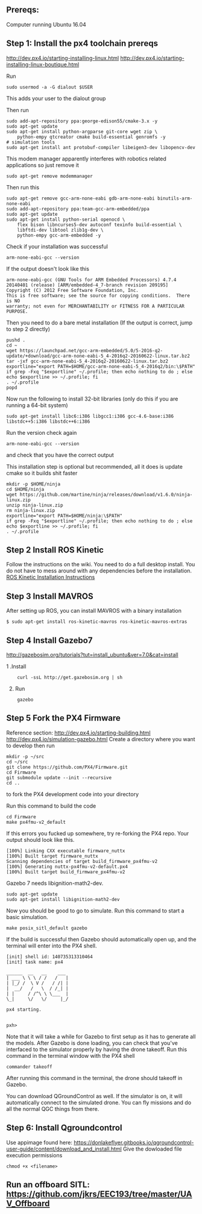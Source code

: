 ## Prereqs: 
Computer running Ubuntu 16.04

## Step 1: Install the px4 toolchain prereqs
http://dev.px4.io/starting-installing-linux.html
http://dev.px4.io/starting-installing-linux-boutique.html

Run
```
sudo usermod -a -G dialout $USER
```
This adds your user to the dialout group

Then run 
```
sudo add-apt-repository ppa:george-edison55/cmake-3.x -y
sudo apt-get update
sudo apt-get install python-argparse git-core wget zip \
    python-empy qtcreator cmake build-essential genromfs -y
# simulation tools
sudo apt-get install ant protobuf-compiler libeigen3-dev libopencv-dev 
```
This modem manager apparently interferes with robotics related applications so just remove it
```
sudo apt-get remove modemmanager
```
Then run this
```
sudo apt-get remove gcc-arm-none-eabi gdb-arm-none-eabi binutils-arm-none-eabi
sudo add-apt-repository ppa:team-gcc-arm-embedded/ppa
sudo apt-get update
sudo apt-get install python-serial openocd \
    flex bison libncurses5-dev autoconf texinfo build-essential \
    libftdi-dev libtool zlib1g-dev \
    python-empy gcc-arm-embedded -y
 ```
Check if your installation was successful
```
arm-none-eabi-gcc --version
```
If the output doesn't look like this
```
arm-none-eabi-gcc (GNU Tools for ARM Embedded Processors) 4.7.4 20140401 (release) [ARM/embedded-4_7-branch revision 209195]
Copyright (C) 2012 Free Software Foundation, Inc.
This is free software; see the source for copying conditions.  There is NO
warranty; not even for MERCHANTABILITY or FITNESS FOR A PARTICULAR PURPOSE.
```
Then you need to do a bare metal installation
(If the output is correct, jump to step 2 directly)
```
pushd .
cd ~
wget https://launchpad.net/gcc-arm-embedded/5.0/5-2016-q2-update/+download/gcc-arm-none-eabi-5_4-2016q2-20160622-linux.tar.bz2
tar -jxf gcc-arm-none-eabi-5_4-2016q2-20160622-linux.tar.bz2
exportline="export PATH=$HOME/gcc-arm-none-eabi-5_4-2016q2/bin:\$PATH"
if grep -Fxq "$exportline" ~/.profile; then echo nothing to do ; else echo $exportline >> ~/.profile; fi
. ~/.profile
popd
```
Now run the following to install 32-bit libraries (only do this if you are running a 64-bit system)
```
sudo apt-get install libc6:i386 libgcc1:i386 gcc-4.6-base:i386 libstdc++5:i386 libstdc++6:i386
```
Run the version check again 
```
arm-none-eabi-gcc --version
```
and check that you have the correct output

This installation step is optional but recommended, all it does is update cmake so it builds shit faster
```
mkdir -p $HOME/ninja
cd $HOME/ninja
wget https://github.com/martine/ninja/releases/download/v1.6.0/ninja-linux.zip
unzip ninja-linux.zip
rm ninja-linux.zip
exportline="export PATH=$HOME/ninja:\$PATH"
if grep -Fxq "$exportline" ~/.profile; then echo nothing to do ; else echo $exportline >> ~/.profile; fi
. ~/.profile
```
## Step 2 Install ROS Kinetic
Follow the instructions on the wiki. You need to do a full desktop install. You do not have to mess around with any dependencies before the installation. 
[ROS Kinetic Installation Instructions](http://wiki.ros.org/kinetic/Installation/Ubuntu)

## Step 3 Install MAVROS
After setting up ROS, you can install MAVROS with a binary installation
```
$ sudo apt-get install ros-kinetic-mavros ros-kinetic-mavros-extras
```
## Step 4 Install Gazebo7
http://gazebosim.org/tutorials?tut=install_ubuntu&ver=7.0&cat=install

1 .Install
```
    curl -ssL http://get.gazebosim.org | sh
```
2. Run
```
    gazebo
```

## Step 5 Fork the PX4 Firmware
Reference section: http://dev.px4.io/starting-building.html
http://dev.px4.io/simulation-gazebo.html
Create a directory where you want to develop then run 
```
mkdir -p ~/src
cd ~/src
git clone https://github.com/PX4/Firmware.git
cd Firmware
git submodule update --init --recursive
cd ..
```
to fork the PX4 development code into your directory

Run this command to build the code
```
cd Firmware
make px4fmu-v2_default
```
If this errors you fucked up somewhere, try re-forking the PX4 repo. Your output should look like this.

```
[100%] Linking CXX executable firmware_nuttx
[100%] Built target firmware_nuttx
Scanning dependencies of target build_firmware_px4fmu-v2
[100%] Generating nuttx-px4fmu-v2-default.px4
[100%] Built target build_firmware_px4fmu-v2
```
Gazebo 7 needs libignition-math2-dev.
```
sudo apt-get update
sudo apt-get install libignition-math2-dev
```

Now you should be good to go to simulate. Run this command to start a basic simulation.
```
make posix_sitl_default gazebo
```
If the build is successful then Gazebo should automatically open up, and the terminal will enter into the PX4 shell.
```
[init] shell id: 140735313310464
[init] task name: px4

______  __   __    ___
| ___ \ \ \ / /   /   |
| |_/ /  \ V /   / /| |
|  __/   /   \  / /_| |
| |     / /^\ \ \___  |
\_|     \/   \/     |_/

px4 starting.


pxh>
```
Note that it will take a while for Gazebo to first setup as it has to generate all the models.
After Gazebo is done loading, you can check that you've interfaced to the simulator properly by having the drone takeoff. Run this command in the terminal window with the PX4 shell
```
commander takeoff
```
After running this command in the terminal, the drone should takeoff in Gazebo.

You can download QGroundControl as well. If the simulator is on, it will automatically connect to the simulated drone. You can fly missions and do all the normal QGC things from there.

## Step 6:  Install Qgroundcontrol
Use appimage found here: https://donlakeflyer.gitbooks.io/qgroundcontrol-user-guide/content/download_and_install.html
Give the dowloaded file execution permissions
```
chmod +x <filename>
```
## Run an offboard SITL: https://github.com/jkrs/EEC193/tree/master/UAV_Offboard
